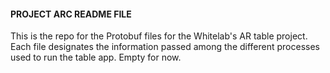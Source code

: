 #### PROJECT ARC README FILE

This is the repo for the Protobuf files for the Whitelab's AR table project. Each file designates the information passed among the different processes used to run the table app.
Empty for now.

